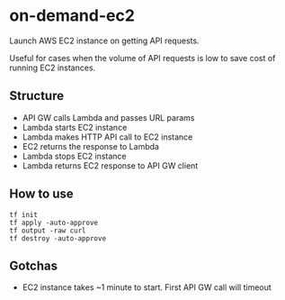 # on-demand-ec2

Launch AWS EC2 instance on getting API requests. 

Useful for cases when the volume of API requests is low to save cost of running EC2 instances.

## Structure

- API GW calls Lambda and passes URL params
- Lambda starts EC2 instance
- Lambda makes HTTP API call to EC2 instance
- EC2 returns the response to Lambda
- Lambda stops EC2 instance
- Lambda returns EC2 response to API GW client

## How to use

```
tf init
tf apply -auto-approve
tf output -raw curl
tf destroy -auto-approve
```

## Gotchas

- EC2 instance takes ~1 minute to start. First API GW call will timeout
